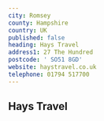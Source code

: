 ```yaml
---
city: Romsey
county: Hampshire
country: UK
published: false
heading: Hays Travel
address1: 27 The Hundred
postcode: ' SO51 8GD'
website: haystravel.co.uk
telephone: 01794 517700
---
```

## Hays Travel

